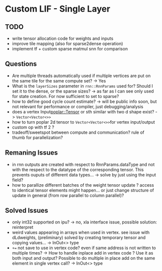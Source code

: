 # Custom LIF - Single Layer

## TODO

* write tensor allocation code for weights and inputs
* improve tile mapping (also for sparse2dense operation)
* implement tf + custom sparse matmul snn for comparison

## Questions

* Are multiple threads automatically used if multiple vertices are put on the same tile for the same compute set?
-> Yes
* What is the `layerSizes` parameter in `rnn::RnnParams` used for? Should I set it to the dense, or the sparse sizes?
-> as far as I can see only used for state creation. For now sufficient to set to sparse?
* how to define good cycle count estimate?
-> will be public info soon, but not relevant for performance or compiler, just debugging/analysis
* does a vertex Input<poplar::Tensor> or sth similar with two d shape exist?
-> `Vector<Vector<>>`
* how to turn poplar 2d tensor to `Vector<Vector<>>`for vertex input/output
* custom op with tf 2 ?
* tradeoff/sweetspot between compute and communication? rule of thumb for parallelization?

## Remaning Issues

* in rnn outputs are created with respect to RnnParams.dataType and not with the respect to the datatype of the corresponding tensor. This prevents ouputs of different data types... -> solve by just using the input field?
* how to parallize different batches of the weight tensor update ? access to identical tensor elements might happen... or just change structure of update in general (from row parallel to column parallel)?

## Solved Issues

* only int32 supported on ipu?
-> no, xla interface issue, possible solution: reinterpret
* weird values appearing in arrays when used in vertex. see issue with dLdweights, (preliminary) solved by creating temporary tensor and copying values...
-> InOut<> type
* `+=` not save to use in vertex code? even if same address is not written to multiple times? -> How to handle inplace add in vertex code ? Use it as both input and output? Possible to do multiple in place add on the same element in single vertex call?
-> InOut<> type
